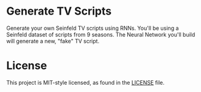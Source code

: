 # Generate TV Scripts
Generate your own Seinfeld TV scripts using RNNs. You'll be using a Seinfeld dataset of scripts from 9 seasons. 
The Neural Network you'll build will generate a new, "fake" TV script.

# License
This project is MIT-style licensed, as found in the [LICENSE](LICENSE) file.